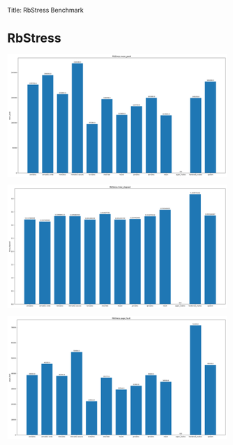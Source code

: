 
Title: RbStress Benchmark

# RbStress
![RbStress-mem_peak](RbStress-mem_peak.png)

![RbStress-time_elapsed](RbStress-time_elapsed.png)

![RbStress-page_fault](RbStress-page_fault.png)


